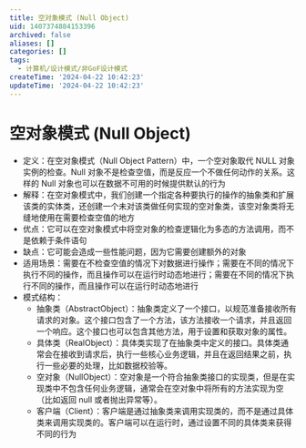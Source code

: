 ```yaml
---
title: 空对象模式 (Null Object)
uid: 1407374884153396
archived: false
aliases: []
categories: []
tags:
  - 计算机/设计模式/非GoF设计模式
createTime: '2024-04-22 10:42:23'
updateTime: '2024-04-22 10:42:23'
---
```


# 空对象模式 (Null Object)

- 定义：在空对象模式（Null Object Pattern）中，一个空对象取代 NULL 对象实例的检查。Null 对象不是检查空值，而是反应一个不做任何动作的关系。这样的 Null 对象也可以在数据不可用的时候提供默认的行为
- 解释：在空对象模式中，我们创建一个指定各种要执行的操作的抽象类和扩展该类的实体类，还创建一个未对该类做任何实现的空对象类，该空对象类将无缝地使用在需要检查空值的地方
- 优点：它可以在空对象模式中将空对象的检查逻辑化为多态的方法调用，而不是依赖于条件语句
- 缺点：它可能会造成一些性能问题，因为它需要创建额外的对象
- 适用场景：需要在不检查空值的情况下对数据进行操作；需要在不同的情况下执行不同的操作，而且操作可以在运行时动态地进行；需要在不同的情况下执行不同的操作，而且操作可以在运行时动态地进行
- 模式结构：
  - 抽象类（AbstractObject）：抽象类定义了一个接口，以规范准备接收所有请求的对象。这个接口包含了一个方法，该方法接收一个请求，并且返回一个响应。这个接口也可以包含其他方法，用于设置和获取对象的属性。
  - 具体类（RealObject）：具体类实现了在抽象类中定义的接口。具体类通常会在接收到请求后，执行一些核心业务逻辑，并且在返回结果之前，执行一些必要的处理，比如数据校验等。
  - 空对象（NullObject）：空对象是一个符合抽象类接口的实现类，但是在实现类中不包含任何业务逻辑，通常会在空对象中将所有的方法实现为空（比如返回 null 或者抛出异常等）。
  - 客户端（Client）：客户端是通过抽象类来调用实现类的，而不是通过具体类来调用实现类的。客户端可以在运行时，通过设置不同的具体类来获得不同的行为
